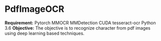 # PdfImageOCR
**Requirement:**
Pytorch
MMOCR
MMDetection
CUDA
tesseract-ocr
Python 3.6
**Objective:**
The objective is to recognize character from pdf images using deep learning based techniques.

